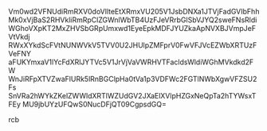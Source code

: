 Vm0wd2VFNUdiRmRXV0doVllteEtXRmxVU205V1JsbDNXa1JTVjFadGVIbFhh
Mk0xVjBaS2RHVkliRmRpClZGWnlWbTB4UzFJeVRrbGlSbVJYQ2sweFNsRldi
WGhoVXpKT2MxZHVSbGRpUmxwd1EyeEpkMDFJYUZkaApNVXBJVmpJeFVtVkdj
RWxXYkdScFVtNUNWVkV5TVV0U2JHUlpZMFprV0FwVFJVcEZWbXRTUzFVeFNY
aFUKYmxaV1lYcFdXRlJYTVc5V1JrVjVaVWRHVTFacldsWldiWGhMVkdkd2FW
WnJiRFpXTVZwaFlURk5lRnBGClpHa0tVa1p3VDFWc2FGTlNWbXgwVFZSU2Fs
SnVRa2hWYkZKelZWWldXRTlWZUdGV2JXaElXVlpHZGxNeQpTa2hTYWsxTFEy
MU9jbUYzUFQwS0NucDFjQT09CgpsdGQ=

rcb